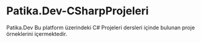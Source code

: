 # Patika.Dev-CSharpProjeleri

Patika.Dev Bu platform üzerindeki C# Projeleri dersleri içinde bulunan proje örneklerini içermektedir.
